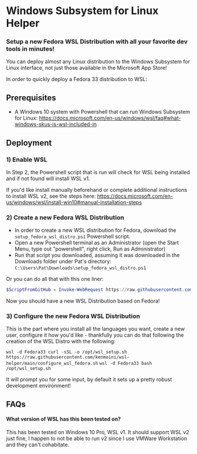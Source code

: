 # Windows Subsystem for Linux Helper
### Setup a new Fedora WSL Distribution with all your favorite dev tools in minutes!

You can deploy almost any Linux distribution to the Windows Subsystem for Linux interface, not just those available in the Microsoft App Store!

In order to quickly deploy a Fedora 33 distribution to WSL:

## Prerequisites

- A Windows 10 system with Powershell that can run Windows Subsystem for Linux: https://docs.microsoft.com/en-us/windows/wsl/faq#what-windows-skus-is-wsl-included-in

## Deployment

### 1) Enable WSL

In Step 2, the Powershell script that is run will check for WSL being installed and if not found will install WSL v1.

If you'd like install manually beforehand or complete additional instructions to install WSL v2, see the steps here: https://docs.microsoft.com/en-us/windows/wsl/install-win10#manual-installation-steps

### 2) Create a new Fedora WSL Distribution

- In order to create a new WSL distribution for Fedora, download the `setup_fedora_wsl_distro.ps1` Powershell script.
- Open a new Powershell terminal as an Administrator (open the Start Menu, type out "powershell", right click, Run as Administrator)
- Run that script you downloaded, assuming it was downloaded in the Downloads folder under Pat's directory: `C:\Users\Pat\Downloads\setup_fedora_wsl_distro.ps1`

Or you can do all that with this one liner:

```powershell
$ScriptFromGitHub = Invoke-WebRequest https://raw.githubusercontent.com/kenmoini/wsl-helper/main/setup_fedora_wsl_distro.ps1; Invoke-Expression $($ScriptFromGitHub.Content)
```

Now you should have a new WSL Distribution based on Fedora!

### 3) Configure the new Fedora WSL Distribution

This is the part where you install all the languages you want, create a new user, configure it how you'd like - thankfully you can do that following the creation of the WSL Distro with the following:

`wsl -d Fedora33 curl -sSL -o /opt/wsl_setup.sh https://raw.githubusercontent.com/kenmoini/wsl-helper/main/configure_wsl_fedora.sh`
`wsl -d Fedora33 bash /opt/wsl_setup.sh`

It will prompt you for some input, by default it sets up a pretty robust development environment!

## FAQs

#### What version of WSL has this been tested on?
This has been tested on Windows 10 Pro, WSL v1.  It should support WSL v2 just fine, I happen to not be able to run v2 since I use VMWare Workstation and they can't cohabitate.